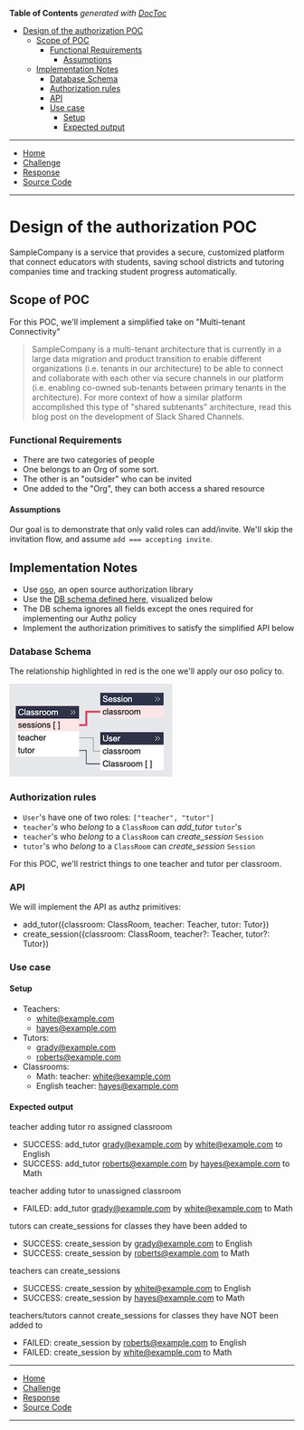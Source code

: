 <!-- START doctoc generated TOC please keep comment here to allow auto update -->
<!-- DON'T EDIT THIS SECTION, INSTEAD RE-RUN doctoc TO UPDATE -->

**Table of Contents** _generated with [DocToc](https://github.com/thlorenz/doctoc)_

- [Design of the authorization POC](#design-of-the-authorization-poc)
  - [Scope of POC](#scope-of-poc)
    - [Functional Requirements](#functional-requirements)
      - [Assumptions](#assumptions)
  - [Implementation Notes](#implementation-notes)
    - [Database Schema](#database-schema)
    - [Authorization rules](#authorization-rules)
    - [API](#api)
    - [Use case](#use-case)
      - [Setup](#setup)
      - [Expected output](#expected-output)

<!-- END doctoc generated TOC please keep comment here to allow auto update -->

---

- [Home](https://github.com/sramam/work-sample)
- [Challenge](https://github.com/sramam/work-samplechallenge.md)
- [Response](https://github.com/sramam/work-samplesolution.md)
- [Source Code](https://github.com/sramam/work-sample)

---

# Design of the authorization POC

SampleCompany is a service that provides a secure, customized platform
that connect educators with students, saving school districts and
tutoring companies time and tracking student progress automatically.

## Scope of POC

For this POC, we'll implement a simplified take on "Multi-tenant Connectivity"

> SampleCompany is a multi-tenant architecture that is currently in a large data
> migration and product transition to enable different organizations (i.e. tenants
> in our architecture) to be able to connect and collaborate with each other via
> secure channels in our platform (i.e. enabling co-owned sub-tenants between
> primary tenants in the architecture). For more context of how a similar platform
> accomplished this type of "shared subtenants" architecture, read this blog post
> on the development of Slack Shared Channels.

### Functional Requirements

- There are two categories of people
- One belongs to an Org of some sort.
- The other is an "outsider" who can be invited
- One added to the "Org", they can both access a shared resource

#### Assumptions

Our goal is to demonstrate that only valid roles can add/invite.
We'll skip the invitation flow, and assume `add === accepting invite`.

## Implementation Notes

- Use [oso](https://www.osohq.com/), an open source authorization library
- Use the [DB schema defined here](./prisma/schema.prisma), visualized below
- The DB schema ignores all fields except the ones required for implementing our Authz policy
- Implement the authorization primitives to satisfy the simplified API below

### Database Schema

The relationship highlighted in red is the one we'll apply our oso policy to.

![SampleCompany Schema](/prisma/schema.prisma.jpg)

### Authorization rules

- `User`'s have one of two roles: `["teacher", "tutor"]`
- `teacher`'s who _belong_ to a `ClassRoom` can _add_tutor_ `tutor`'s
- `teacher`'s who _belong_ to a `ClassRoom` can _create_session_ `Session`
- `tutor`'s who _belong_ to a `ClassRoom` can _create_session_ `Session`

For this POC, we'll restrict things to one teacher and tutor per classroom.

### API

We will implement the API as authz primitives:

- add_tutor({classroom: ClassRoom, teacher: Teacher, tutor: Tutor})
- create_session({classroom: ClassRoom, teacher?: Teacher, tutor?: Tutor})

### Use case

#### Setup

- Teachers:
  - white@example.com
  - hayes@example.com
- Tutors:
  - grady@example.com
  - roberts@example.com
- Classrooms:
  - Math:
    teacher: white@example.com
  - English
    teacher: hayes@example.com

#### Expected output

teacher adding tutor ro assigned classroom

- SUCCESS: add_tutor grady@example.com by white@example.com to English
- SUCCESS: add_tutor roberts@example.com by hayes@example.com to Math

teacher adding tutor to unassigned classroom

- FAILED: add_tutor grady@example.com by white@example.com to Math

tutors can create_sessions for classes they have been added to

- SUCCESS: create_session by grady@example.com to English
- SUCCESS: create_session by roberts@example.com to Math

teachers can create_sessions

- SUCCESS: create_session by white@example.com to English
- SUCCESS: create_session by hayes@example.com to Math

teachers/tutors cannot create_sessions for classes they have NOT been added to

- FAILED: create_session by roberts@example.com to English
- FAILED: create_session by white@example.com to Math

---

- [Home](https://github.com/sramam/work-sample)
- [Challenge](https://github.com/sramam/work-samplechallenge.md)
- [Response](https://github.com/sramam/work-samplesolution.md)
- [Source Code](https://github.com/sramam/work-sample)

---
